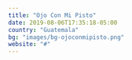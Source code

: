 ```yaml
---
title: "Ojo Con Mi Pisto"
date: 2019-08-06T17:35:18-05:00
country: "Guatemala"
bg: "images/bg-ojoconmipisto.png"
website: "#"
---
```


